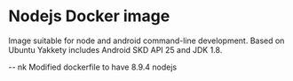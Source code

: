 # Nodejs Docker image
Image suitable for node and android command-line development. Based on Ubuntu Yakkety includes Android SKD API 25 and JDK 1.8.

-- nk
Modified dockerfile to have 8.9.4 nodejs
